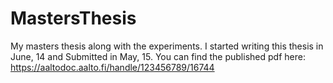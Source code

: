 # MastersThesis
My masters thesis along with the experiments. I started writing this thesis in June, 14 and Submitted in May, 15. You can find the published pdf here: https://aaltodoc.aalto.fi/handle/123456789/16744
